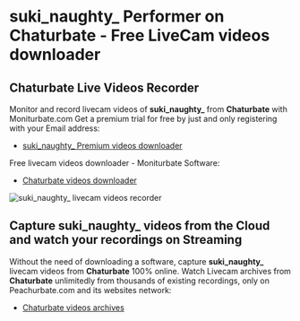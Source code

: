 # suki_naughty_ Performer on Chaturbate - Free LiveCam videos downloader

## Chaturbate Live Videos Recorder

Monitor and record livecam videos of **suki_naughty_** from **Chaturbate** with Moniturbate.com
Get a premium trial for free by just and only registering with your Email address:
* [suki_naughty_ Premium videos downloader](https://moniturbate.com/request-demo-licence-key.html)

Free livecam videos downloader - Moniturbate Software:
* [Chaturbate videos downloader](https://moniturbate.com/moniturbate-download-software.html)

![suki_naughty_ livecam videos recorder](https://peachurnet.com/templates/moniturbate-software.png)


## Capture suki_naughty_ videos from the Cloud and watch your recordings on Streaming

Without the need of downloading a software, capture **suki_naughty_** livecam videos from **Chaturbate** 100% online.
Watch Livecam archives from **Chaturbate** unlimitedly from thousands of existing recordings, only on Peachurbate.com and its websites network:
* [Chaturbate videos archives](https://peachurnet.com/)